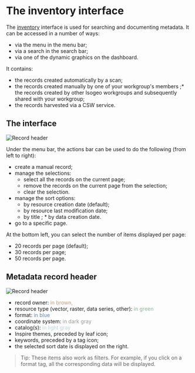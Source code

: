 # The inventory interface

The [inventory](https://app.isogeo.com/inventory) interface is used for searching and documenting metadata. It can be accessed in a number of ways:

* via the menu in the menu bar;
* via a search in the search bar;
* via one of the dynamic graphics on the dashboard.

It contains:

* the records created automatically by a scan;
* the records created manually by one of your workgroup's members
;* the records created by other Isogeo workgroups and subsequently shared with your workgroup;
* the records harvested via a CSW service.

## The interface

![Record header](/en/images/inv_global.png "Information displayed in a record's header (in list mode)")

Under the menu bar, the actions bar can be used to do the following (from left to right):

* create a manual record;
* manage the selections:
    * select all the records on the current page;
    * remove the records on the current page from the selection;
    * clear the selection.
* manage the sort options:
    * by resource creation date (default);
    * by resource last modification date;
    * by title
;    * by data creation date.
* go to a specific page.

At the bottom left, you can select the number of items displayed per page:

*  20 records per page (default);
*  30 records per page;
*  50 records per page.

## Metadata record header

![Record header](/en/images/inv_ressource_header.png "The information displayed in a record's header (in list mode)")

* record owner: <span style="color:#C09E7E">in brown,</span>
* resource type (vector, raster, data series, other): <span style="color:#8FB39B">in green</span>
* format: <span style="color:#6480a7">in blue</span>
* coordinate system: <span style="color:#999">in dark gray</span>
* catalog(s): <span style="color:#bed3db">in light gray</span>
* Inspire themes, preceded by leaf icon;
* keywords, preceded by a tag icon;
* the selected sort date is displayed on the right.

> Tip: These items also work as filters. For example, if you click on a format tag, all the corresponding data will be displayed.




